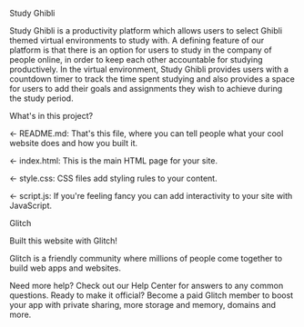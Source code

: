 Study Ghibli

Study Ghibli is a productivity platform which allows users to select Ghibli themed virtual environments to study with. A defining feature of our platform is that there is an option for users to study in the company of people online, in order to keep each other accountable for studying productively. In the virtual environment, Study Ghibli provides users with a countdown timer to track the time spent studying and also provides a space for users to add their goals and assignments they wish to achieve during the study period.

What's in this project?

← README.md: That's this file, where you can tell people what your cool website does and how you built it.

← index.html: This is the main HTML page for your site.

← style.css: CSS files add styling rules to your content.

← script.js: If you're feeling fancy you can add interactivity to your site with JavaScript.

Glitch

Built this website with Glitch!

Glitch is a friendly community where millions of people come together to build web apps and websites.

Need more help? Check out our Help Center for answers to any common questions.
Ready to make it official? Become a paid Glitch member to boost your app with private sharing, more storage and memory, domains and more.